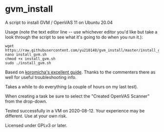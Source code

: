 # gvm_install
A script to install GVM / OpenVAS 11 on Ubuntu 20.04

Usage (note the text editor line -- use whichever editor you'd like but take a look through the script to see what it's going to do when you run it.):

```
wget https://raw.githubusercontent.com/yu210148/gvm_install/master/install_gvm.sh
nano install_gvm.sh 
chmod +x install_gvm.sh
sudo ./install_gvm.sh 
```

Based on [koromicha's excellent guide](https://kifarunix.com/install-and-setup-gvm-11-on-ubuntu-20-04/). Thanks to the commenters there as well for useful troubleshooting info.


Takes a while to do everything (a couple of hours on my last test).

When creating a task be sure to select the "Created OpenVAS Scanner" from the drop-down.

Tested successfully in a VM on 2020-08-12. Your experience may be different. Use at your own risk.

Licensed under GPLv3 or later.

